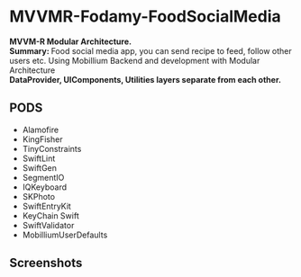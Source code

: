 # MVVMR-Fodamy-FoodSocialMedia
<b> MVVM-R Modular Architecture. </b> <br>  <b> Summary: </b> Food social media app, you can send recipe to feed, follow other users etc. 
  Using Mobillium Backend and development with Modular Architecture <br>
  <b> DataProvider, UIComponents, Utilities layers separate from each other.</b>

  
 ## <b> PODS </b>  
   - Alamofire  
   - KingFisher
   - TinyConstraints
   - SwiftLint
   - SwiftGen
   - SegmentIO
   - IQKeyboard
   - SKPhoto
   - SwiftEntryKit
   - KeyChain Swift
   - SwiftValidator
   - MobilliumUserDefaults
 
 ## <b> Screenshots </b>


